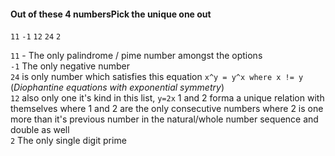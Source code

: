 #### Out of these 4 numbersPick the unique one out 
`11`  `-1`   `12`   `24`  `2`

`11` - The only palindrome / pime number amongst the options  
`-1` The only negative number  
`24` is only number which satisfies this equation `x^y = y^x where x != y` (_Diophantine equations with exponential symmetry_)  
`12` also only one it's kind in this list, `y=2x` 1 and 2 forma a unique relation with themselves where 1 and 2 are the only consecutive numbers where 2 is  one more than it's previous number in the natural/whole number sequence and double as well  
`2` The only single digit prime
